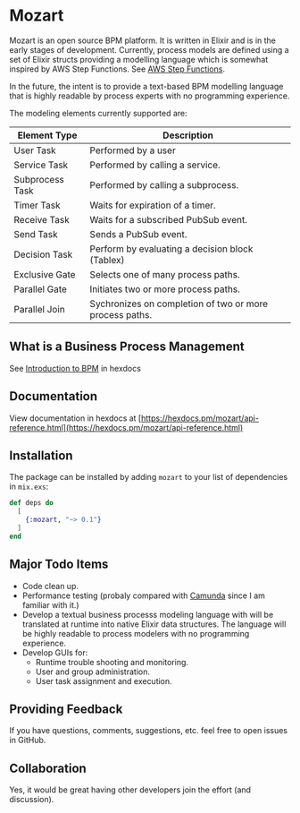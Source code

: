 # Mozart

Mozart is an open source BPM platform. It is written in Elixir and is in the early stages of development. Currently, process models are defined using a set of Elixir structs providing a modelling language which is somewhat inspired by AWS Step Functions. See [AWS Step Functions](https://docs.aws.amazon.com/step-functions/?icmpid=docs_homepage_appintegration). 

In the future, the intent is to provide a text-based BPM modelling language that is highly readable by process experts with no programming experience. 

The modeling elements currently supported are:

| Element Type               |  Description |
|-----|-----|
| User Task               | Performed by a user |
| Service Task            | Performed by calling a service. |
| Subprocess Task         | Performed by calling a subprocess. |
| Timer Task              | Waits for expiration of a timer. |
| Receive Task            | Waits for a subscribed PubSub event. |
| Send Task               | Sends a PubSub event. |
| Decision Task           | Perform by evaluating a decision block (Tablex) |
| Exclusive Gate          | Selects one of many process paths. |
| Parallel Gate           | Initiates two or more process paths. |
| Parallel Join           | Sychronizes on completion of two or more process paths. |

## What is a Business Process Management

See [Introduction to BPM](https://hexdocs.pm/mozart/intro_bpm.html) in hexdocs 

## Documentation

View documentation in hexdocs at [https://hexdocs.pm/mozart/api-reference.html](https://hexdocs.pm/mozart/api-reference.html)

## Installation

The package can be installed
by adding `mozart` to your list of dependencies in `mix.exs`:

```elixir
def deps do
  [
    {:mozart, "~> 0.1"}
  ]
end
```

## Major Todo Items

* Code clean up.
* Performance testing (probaly compared with [Camunda](https://camunda.com/) since I am familiar with it.)
* Develop a textual business processs modeling language with will be translated at runtime into native Elixir data structures. The language will be highly readable to process modelers with no programming experience.
* Develop GUIs for:
  * Runtime trouble shooting and monitoring.
  * User and group administration.
  * User task assignment and execution.

## Providing Feedback

If you have questions, comments, suggestions, etc. feel free to open issues in GitHub.

## Collaboration

Yes, it would be great having other developers join the effort (and discussion).


